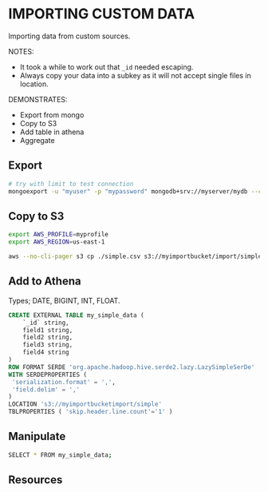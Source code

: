 # IMPORTING CUSTOM DATA

Importing data from custom sources.  

NOTES:

* It took a while to work out that `_id` needed escaping.  
* Always copy your data into a subkey as it will not accept single files in location.  

DEMONSTRATES:

* Export from mongo
* Copy to S3
* Add table in athena
* Aggregate

## Export

```sh
# try with limit to test connection
mongoexport -u "myuser" -p "mypassword" mongodb+srv://myserver/mydb --collection mycollection --readPreference=secondary --type=csv --fields "_id,field1,field2,field3,field4,field5" --query '{"_id":{"$ne":0}}' --out ./exports/mycollection.csv --limit 1
```

## Copy to S3

```sh
export AWS_PROFILE=myprofile
export AWS_REGION=us-east-1

aws --no-cli-pager s3 cp ./simple.csv s3://myimportbucket/import/simple/simple.csv
```

## Add to Athena

Types; DATE, BIGINT, INT, FLOAT.

```sql
CREATE EXTERNAL TABLE my_simple_data (
    `_id` string,
    field1 string,
    field2 string,
    field3 string,
    field4 string
)
ROW FORMAT SERDE 'org.apache.hadoop.hive.serde2.lazy.LazySimpleSerDe'
WITH SERDEPROPERTIES (
 'serialization.format' = ',',
 'field.delim' = ','
)
LOCATION 's3://myimportbucketimport/simple'
TBLPROPERTIES ( 'skip.header.line.count'='1' )
```

## Manipulate

```sh
SELECT * FROM my_simple_data;
```

## Resources
